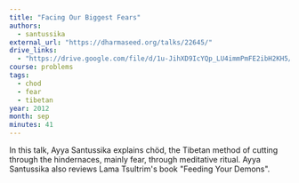 ```yaml
---
title: "Facing Our Biggest Fears"
authors:
  - santussika
external_url: "https://dharmaseed.org/talks/22645/"
drive_links:
  - "https://drive.google.com/file/d/1u-JihXD9IcYQp_LU4immPmFE2ibH2KH5/view?usp=share_link"
course: problems
tags:
  - chod
  - fear
  - tibetan
year: 2012
month: sep
minutes: 41
---
```


In this talk, Ayya Santussika explains chöd, the Tibetan method of cutting through the hindernaces, mainly fear, through meditative ritual. Ayya Santussika also reviews Lama Tsultrim's book "Feeding Your Demons".
